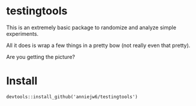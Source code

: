 testingtools
================

This is an extremely basic package to randomize and analyze simple experiments.

All it does is wrap a few things in a pretty bow (not really even that pretty).

Are you getting the picture?

# Install

```{r}
devtools::install_github('anniejw6/testingtools')
```
